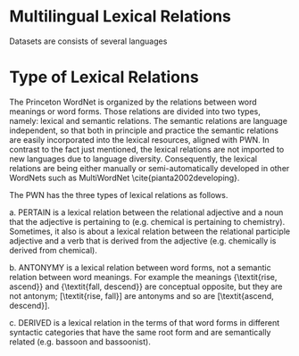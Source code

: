 # Multilingual Lexical Relations
Datasets are consists of several languages

# Type of Lexical Relations
The Princeton WordNet is organized by the relations between word meanings or word forms. Those relations are divided into two types, namely: lexical and semantic relations. The semantic relations are language independent, so that both in principle and practice the semantic relations are easily incorporated into the lexical resources, aligned with PWN. In contrast to the fact just mentioned, the lexical relations are not imported to new languages due to language diversity. Consequently, the lexical relations are being either manually or semi-automatically developed in other WordNets such as MultiWordNet \cite{pianta2002developing}. 

The PWN has the three types of lexical relations as follows.

a. PERTAIN is a lexical relation between the relational adjective and a noun that the adjective is pertaining to (e.g. chemical is pertaining to chemistry). Sometimes, it also is about a lexical relation between the relational participle adjective and a verb that is derived from the adjective (e.g. chemically is derived from chemical). 

b. ANTONYMY is a lexical relation between word forms, not a semantic relation between word meanings. For example the meanings \{\textit{rise, ascend}\} and \{\textit{fall, descend}\} are conceptual opposite, but they are not antonym; [\textit{rise, fall}] are antonyms and so are [\textit{ascend, descend}].

c. DERIVED is a lexical relation in the terms of that word forms in different syntactic categories that have the same root form and are semantically related (e.g. bassoon and bassoonist).

